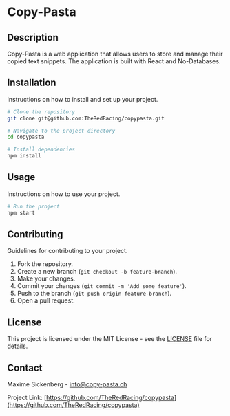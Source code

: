 # Copy-Pasta

## Description

Copy-Pasta is a web application that allows users to store and manage their copied text snippets. The application is built with React and No-Databases.

## Installation

Instructions on how to install and set up your project.

```bash
# Clone the repository
git clone git@github.com:TheRedRacing/copypasta.git

# Navigate to the project directory
cd copypasta

# Install dependencies
npm install
```

## Usage

Instructions on how to use your project.

```bash
# Run the project
npm start
```

## Contributing

Guidelines for contributing to your project.

1. Fork the repository.
2. Create a new branch (`git checkout -b feature-branch`).
3. Make your changes.
4. Commit your changes (`git commit -m 'Add some feature'`).
5. Push to the branch (`git push origin feature-branch`).
6. Open a pull request.

## License

This project is licensed under the MIT License - see the [LICENSE](LICENSE) file for details.

## Contact

Maxime Sickenberg - [info@copy-pasta.ch](mailto:info@copy-pasta.ch)

Project Link: [https://github.com/TheRedRacing/copypasta](https://github.com/TheRedRacing/copypasta)
